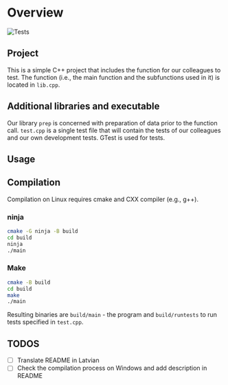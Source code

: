 # Overview

![Tests](https://github.com/jorenchik/testing-spring-2024/actions/workflows/tests.yml/badge.svg)

## Project

This is a simple C++ project that includes the function for our colleagues to
test. The function (i.e., the main function and the subfunctions used in it) is
located in `lib.cpp`.

## Additional libraries and executable

Our library `prep` is concerned with preparation of data prior to the function
call. `test.cpp` is a single test file that will contain the tests of our colleagues
and our own development tests. GTest is used for tests.

## Usage

## Compilation

Compilation on Linux requires cmake and CXX compiler (e.g., g++).

### ninja

```bash
cmake -G ninja -B build
cd build
ninja
./main
```

### Make

```bash
cmake -B build
cd build
make
./main
```

Resulting binaries are `build/main` - the program and `build/runtests` to
run tests specified in `test.cpp`.

## TODOS

- [ ] Translate README in Latvian
- [ ] Check the compilation process on Windows and add description in README
